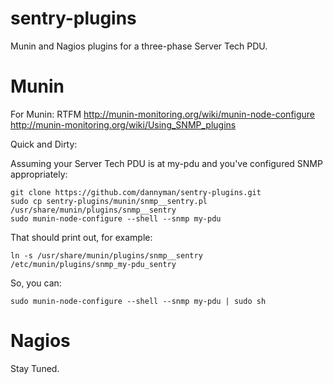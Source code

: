 sentry-plugins
==============

Munin and Nagios plugins for a three-phase Server Tech PDU.

# Munin

For Munin: RTFM
http://munin-monitoring.org/wiki/munin-node-configure
http://munin-monitoring.org/wiki/Using_SNMP_plugins

Quick and Dirty:

Assuming your Server Tech PDU is at my-pdu and you've configured SNMP appropriately:

```
git clone https://github.com/dannyman/sentry-plugins.git
sudo cp sentry-plugins/munin/snmp__sentry.pl /usr/share/munin/plugins/snmp__sentry
sudo munin-node-configure --shell --snmp my-pdu
```

That should print out, for example:

```
ln -s /usr/share/munin/plugins/snmp__sentry /etc/munin/plugins/snmp_my-pdu_sentry
```

So, you can:

```
sudo munin-node-configure --shell --snmp my-pdu | sudo sh
```

# Nagios

Stay Tuned.
